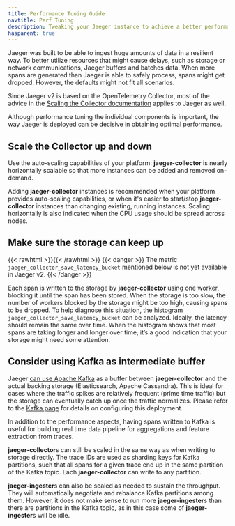 ```yaml
---
title: Performance Tuning Guide
navtitle: Perf Tuning
description: Tweaking your Jaeger instance to achieve a better performance
hasparent: true
---
```


Jaeger was built to be able to ingest huge amounts of data in a resilient way. To better utilize resources that might cause delays, such as storage or network communications, Jaeger buffers and batches data. When more spans are generated than Jaeger is able to safely process, spans might get dropped. However, the defaults might not fit all scenarios.

Since Jaeger v2 is based on the OpenTelemetry Collector, most of the advice in the [Scaling the Collector documentation](https://opentelemetry.io/docs/collector/scaling/) applies to Jaeger as well.

Although performance tuning the individual components is important, the way Jaeger is deployed can be decisive in obtaining optimal performance.

## Scale the Collector up and down

Use the auto-scaling capabilities of your platform: **jaeger-collector** is nearly horizontally scalable so that more instances can be added and removed on-demand.

Adding **jaeger-collector** instances is recommended when your platform provides auto-scaling capabilities, or when it's easier to start/stop **jaeger-collector** instances than changing existing, running instances. Scaling horizontally is also indicated when the CPU usage should be spread across nodes.

## Make sure the storage can keep up

{{< rawhtml >}}<!-- TODO: fix me once the latency metric is available -->{{< /rawhtml >}}
{{< danger >}}
The metric `jaeger_collector_save_latency_bucket` mentioned below is not yet available in Jaeger v2.
{{< /danger >}}

Each span is written to the storage by **jaeger-collector** using one worker, blocking it until the span has been stored. When the storage is too slow, the number of workers blocked by the storage might be too high, causing spans to be dropped. To help diagnose this situation, the histogram `jaeger_collector_save_latency_bucket` can be analyzed. Ideally, the latency should remain the same over time. When the histogram shows that most spans are taking longer and longer over time, it’s a good indication that your storage might need some attention.

## Consider using Kafka as intermediate buffer

Jaeger [can use Apache Kafka](../architecture/) as a buffer between **jaeger-collector** and the actual backing storage (Elasticsearch, Apache Cassandra). This is ideal for cases where the traffic spikes are relatively frequent (prime time traffic) but the storage can eventually catch up once the traffic normalizes. Please refer to the [Kafka page](../kafka/) for details on configuring this deployment.

In addition to the performance aspects, having spans written to Kafka is useful for building real time data pipeline for aggregations and feature extraction from traces.

**jaeger-collector**s can still be scaled in the same way as when writing to storage directly. The trace IDs are used as sharding keys for Kafka partitions, such that all spans for a given trace end up in the same partition of the Kafka topic. Each **jaeger-collector** can write to any partition.

**jaeger-ingester**s can also be scaled as needed to sustain the throughput. They will automatically negotiate and rebalance Kafka partitions among them. However, it does not make sense to run more **jaeger-ingester**s than there are partitions in the Kafka topic, as in this case some of **jaeger-ingester**s will be idle.

